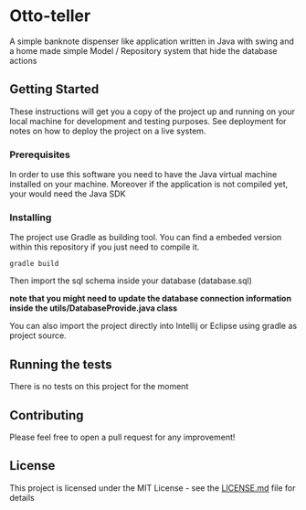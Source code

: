 # Otto-teller

A simple banknote dispenser like application written in Java with swing and a home made simple Model / Repository system that hide the database actions

## Getting Started

These instructions will get you a copy of the project up and running on your local machine for development and testing purposes. See deployment for notes on how to deploy the project on a live system.

### Prerequisites

In order to use this software you need to have the Java virtual machine installed on your machine. Moreover if the application is not compiled yet, your would need the Java SDK

### Installing

The project use Gradle as building tool. You can find a embeded version within this repository if you just need to compile it.

```
gradle build
```

Then import the sql schema inside your database (database.sql)

**note that you might need to update the database connection information inside the utils/DatabaseProvide.java class**

You can also import the project directly into Intellij or Eclipse using gradle as project source.

## Running the tests

There is no tests on this project for the moment

## Contributing

Please feel free to open a pull request for any improvement!

## License

This project is licensed under the MIT License - see the [LICENSE.md](LICENSE.md) file for details
